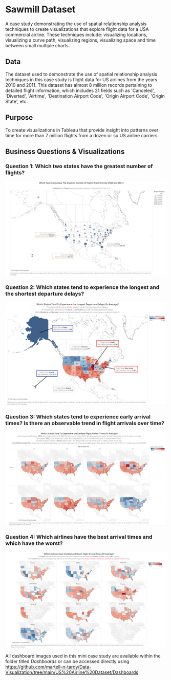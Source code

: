# Sawmill Dataset
A case study demonstrating the use of spatial relationship analysis techniques to create visualizations that explore flight data for a USA commercial airline. These techniques include: visualizing locations, visualizing a curve path, visualizing regions, visualizing space and time between small multiple charts.

## Data
The dataset used to demonstrate the use of spatial relationship analysis techniques in this case study is flight data for US airlines from the years 2010 and 2011.
This dataset has almost 8 million records pertaining to detailed flight information, which includes 21 fields such as 'Canceled', 'Diverted', 'Airtime', 'Destination Airport Code', 'Origin Airport Code', 'Origin State', etc. 

## Purpose
To create visualizations in Tableau that provide insight into patterns over time for more than 7 million flights from a dozen or so US airline carriers.

## Business Questions & Visualizations

### Question 1: Which two states have the greatest number of flights?

![](https://github.com/martell-n-tardy/Data-Visualization/blob/main/US%20Airline%20Dataset/Dashboards/Question1.png)

### Question 2: Which states tend to experience the longest and the shortest departure delays?

![](https://github.com/martell-n-tardy/Data-Visualization/blob/main/US%20Airline%20Dataset/Dashboards/Question2.png)

### Question 3: Which states tend to experience early arrival times? Is there an observable trend in flight arrivals over time?

![](https://github.com/martell-n-tardy/Data-Visualization/blob/main/US%20Airline%20Dataset/Dashboards/Question3.png)

### Question 4: Which airlines have the best arrival times and which have the worst?

![](https://github.com/martell-n-tardy/Data-Visualization/blob/main/US%20Airline%20Dataset/Dashboards/Question4.png)

All dashboard images used in this mini case study are available within the folder titled *Dashboards* or can be accessed directly using https://github.com/martell-n-tardy/Data-Visualization/tree/main/US%20Airline%20Dataset/Dashboards
